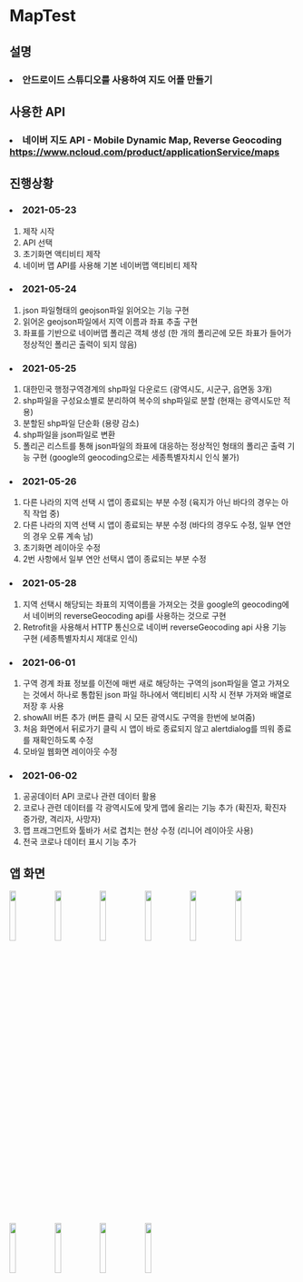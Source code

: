 # MapTest

## 설명

### <li> 안드로이드 스튜디오를 사용하여 지도 어플 만들기

## 사용한 API

### <li> 네이버 지도 API - Mobile Dynamic Map, Reverse Geocoding https://www.ncloud.com/product/applicationService/maps

## 진행상황

### <li> 2021-05-23
1. 제작 시작 
2. API 선택 
3. 초기화면 액티비티 제작
4. 네이버 맵 API를 사용해 기본 네이버맵 액티비티 제작 

### <li> 2021-05-24
1. json 파일형태의 geojson파일 읽어오는 기능 구현
2. 읽어온 geojson파일에서 지역 이름과 좌표 추출 구현
3. 좌표를 기반으로 네이버맵 폴리곤 객체 생성 (한 개의 폴리곤에 모든 좌표가 들어가 정상적인 폴리곤 출력이 되지 않음)

### <li> 2021-05-25
1. 대한민국 행정구역경계의 shp파일 다운로드 (광역시도, 시군구, 읍면동 3개)
2. shp파일을 구성요소별로 분리하여 복수의 shp파일로 분할 (현재는 광역시도만 적용)
3. 분할된 shp파일 단순화 (용량 감소)
4. shp파일을 json파일로 변환
5. 폴리곤 리스트를 통해 json파일의 좌표에 대응하는 정상적인 형태의 폴리곤 출력 기능 구현 (google의 geocoding으로는 세종특별자치시 인식 불가)

### <li> 2021-05-26
1. 다른 나라의 지역 선택 시 앱이 종료되는 부분 수정 (육지가 아닌 바다의 경우는 아직 작업 중)
2. 다른 나라의 지역 선택 시 앱이 종료되는 부분 수정 (바다의 경우도 수정, 일부 연안의 경우 오류 계속 남)
3. 초기화면 레이아웃 수정 
4. 2번 사항에서 일부 연안 선택시 앱이 종료되는 부분 수정

### <li> 2021-05-28
1. 지역 선택시 해당되는 좌표의 지역이름을 가져오는 것을 google의 geocoding에서 네이버의 reverseGeocoding api를 사용하는 것으로 구현
2. Retrofit을 사용해서 HTTP 통신으로 네이버 reverseGeocoding api 사용 기능 구현 (세종특별자치시 제대로 인식)

### <li> 2021-06-01
1. 구역 경계 좌표 정보를 이전에 매번 새로 해당하는 구역의 json파일을 열고 가져오는 것에서 하나로 통합된 json 파일 하나에서 액티비티 시작 시 전부 가져와 배열로 저장 후 사용 
2. showAll 버튼 추가 (버튼 클릭 시 모든 광역시도 구역을 한번에 보여줌)
3. 처음 화면에서 뒤로가기 클릭 시 앱이 바로 종료되지 않고 alertdialog를 띄워 종료를 재확인하도록 수정
4. 모바일 웹화면 레이아웃 수정

### <li> 2021-06-02
1. 공공데이터 API 코로나 관련 데이터 활용
2. 코로나 관련 데이터를 각 광역시도에 맞게 맵에 올리는 기능 추가 (확진자, 확진자 증가량, 격리자, 사망자)
3. 맵 프래그먼트와 툴바가 서로 겹치는 현상 수정 (리니어 레이아웃 사용)
4. 전국 코로나 데이터 표시 기능 추가

## 앱 화면 
<p><img src="https://user-images.githubusercontent.com/37135305/119787195-ee63de80-bf0b-11eb-89ec-0f59f54b8ec2.jpg" width="15%">
<img src="https://user-images.githubusercontent.com/37135305/119778952-1438b580-bf03-11eb-8483-2f586164a1ac.jpg" width="15%">
<img src="https://user-images.githubusercontent.com/37135305/119778962-1733a600-bf03-11eb-87fd-4d7597e6e730.jpg" width="15%">
<img src="https://user-images.githubusercontent.com/37135305/119778971-18fd6980-bf03-11eb-841b-2cc1ff2a62f7.jpg" width="15%">
<img src="https://user-images.githubusercontent.com/37135305/119778977-1b5fc380-bf03-11eb-9e51-ece13e2b07a5.jpg" width="15%">
<img src="https://user-images.githubusercontent.com/37135305/119778989-1d298700-bf03-11eb-86bc-07142924b8b0.jpg" width="15%">
<img src="https://user-images.githubusercontent.com/37135305/119779001-20247780-bf03-11eb-9d2c-b48c121d3086.jpg" width="15%">
<img src="https://user-images.githubusercontent.com/37135305/120275243-fe086c00-c2eb-11eb-8671-46eced56b2b3.jpg" width="15%">
<img src="https://user-images.githubusercontent.com/37135305/120439341-5f4c4000-c3bd-11eb-816d-240e0b74435e.jpg" width="15%">
<img src="https://user-images.githubusercontent.com/37135305/120439377-6b380200-c3bd-11eb-923e-f1b1e2a4b62c.jpg" width="15%"></p>
